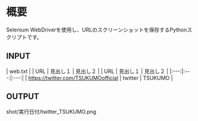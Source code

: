 # 概要
Selenium WebDriverを使用し、URLのスクリーンショットを保存するPythonスクリプトです。

## INPUT
| web.txt                 |
| URL | 見出し１ | 見出し２ |
| URL | 見出し１ | 見出し２ |
|:---:|:---:|:---:|
| https://twitter.com/TSUKUMOofficial | twitter | TSUKUMO |

## OUTPUT
shot/実行日付/twitter_TSUKUMO.png
